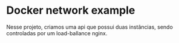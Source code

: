 # Docker network example

Nesse projeto, criamos uma api que possui duas instâncias, sendo controladas por um load-ballance nginx.